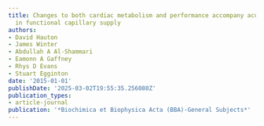 ```yaml
---
title: Changes to both cardiac metabolism and performance accompany acute reductions
  in functional capillary supply
authors:
- David Hauton
- James Winter
- Abdullah A Al-Shammari
- Eamonn A Gaffney
- Rhys D Evans
- Stuart Egginton
date: '2015-01-01'
publishDate: '2025-03-02T19:55:35.256080Z'
publication_types:
- article-journal
publication: '*Biochimica et Biophysica Acta (BBA)-General Subjects*'
---
```

